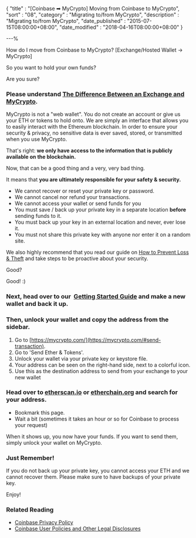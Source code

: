 {
"title"       : "[Coinbase ➡ MyCrypto] Moving from Coinbase to MyCrypto",
"sort"        : "08",
"category"    : "Migrating to/from MyCrypto",
"description" : "Migrating to/from MyCrypto",
"date_published" : "2015-07-15T08:00:00+08:00",
"date_modified"  : "2018-04-16T08:00:00+08:00"
}

---%


How do I move from Coinbase to MyCrypto? [Exchange/Hosted Wallet -> MyCrypto]

So you want to hold your own funds?

Are you sure?

### Please understand [The Difference Between an Exchange and MyCrypto](https://support.mycrypto.com/getting-started/whats-the-difference-between-an-exchange-and-mycrypto.html).

MyCrypto is not a "web wallet". You do not create an account or give us your ETH or tokens to hold onto. We are simply an interface that allows you to easily interact with the Ethereum blockchain. In order to ensure your security & privacy, no sensitive data is ever saved, stored, or transmitted when you use MyCrypto.

That's right: **we only have access to the information that is publicly available on the blockchain.**

Now, that can be a good thing and a very, very bad thing.

It means that **you are ultimately responsible for your safety & security.**

-   We cannot recover or reset your private key or password.
-   We cannot cancel nor refund your transactions.
-   We cannot access your wallet or send funds for you
-  You must save / back up your private key in a separate location **before** sending funds to it.
-  You must back up your key in an external location and never, ever lose it.
-  You must not share this private key with anyone nor enter it on a random site.

We also highly recommend that you read our guide on [How to Prevent Loss & Theft](https://support.mycrypto.com/getting-started/protecting-yourself-and-your-funds.html) and take steps to be proactive about your security.

Good?

Good! :)

### Next, head over to our  [Getting Started Guide](https://support.mycrypto.com/getting-started/backing-up-your-new-wallet.html) and make a new wallet and back it up.

### Then, unlock your wallet and copy the address from the sidebar.

1.  Go to [https://mycrypto.com/](https://mycrypto.com/#send-transaction).
2.  Go to 'Send Ether & Tokens'.
3.  Unlock your wallet via your private key or keystore file.
4.  Your address can be seen on the right-hand side, next to a colorful icon.
5.  Use this as the destination address to send from your exchange to your new wallet


### Head over to [etherscan.io](https://etherscan.io/) or [etherchain.org](https://www.etherchain.org/) and search for your address.

-  Bookmark this page.
-  Wait a bit (sometimes it takes an hour or so for Coinbase to process your request)

When it shows up, you now have your funds. If you want to send them, simply unlock your wallet on MyCrypto.

### Just Remember!

If you do not back up your private key, you cannot access your ETH and we cannot recover them. Please make sure to have backups of your private key.


Enjoy!

###  Related Reading

*  [Coinbase Privacy Policy](https://www.coinbase.com/legal/privacy)
*  [Coinbase User Policies and Other Legal Disclosures](https://www.coinbase.com/legal/user_agreement)
